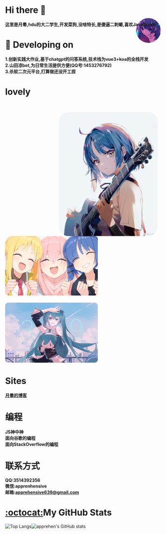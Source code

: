 # Hi there 👋

**这里是月晕,hdu的大二学生,开发菜狗,没啥特长,是傻逼二刺螈,喜欢JavaScript**
<img align="right" src="aveter.png" style="height:80px;border-radius:50%;margin-top:-30px;" alt="suki" title="suki"  />
# 🔭 Developing on
**1.创新实践大作业,基于chatgpt的问答系统,技术栈为vue3+koa的全栈开发**  
**2.山田凉bot,为日常生活提供方便(QQ号:1453276792)**  
**3.杀软二次元平台,打算做还没开工捏**  

# lovely
<img align="right" src="liang.jpg" style="height:400px;margin-top:30px;border-radius:30px;margin-right:10px" alt="suki" title="suki"  />
<img src="yaogun.jpg" style="width:300px;margin-top:0px;border-radius:10px;margin-right:10px" alt="suki" title="suki"  />
<img src="sukisuki.png" style="width:300px;margin-top:20px;border-radius:10px;margin-right:10px" alt="suki" title="suki"  />

# Sites
**[月晕的博客](https://blog.apprehen.space)**

# 编程
**JS神中神**  
**面向谷歌的编程**  
**面向StackOverflow的编程**

# 联系方式
**QQ:3514392356**  
**微信:apprenhensive**  
**邮箱:apprehensive639@gmail.com** 

# [:octocat:](https://github.githubassets.com/images/icons/emoji/octocat.png)My GitHub Stats
![Top Langs](https://github-readme-stats.vercel.app/api/top-langs/?username=apprehen&langs_count=5&theme=tokyonight)![apprehen's GitHub stats](https://github-readme-stats.vercel.app/api?username=apprehen&show_icons=true&theme=tokyonight)

